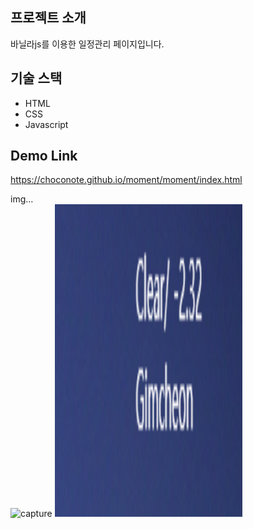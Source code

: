 ## 프로젝트 소개 
바닐라js를 이용한 일정관리 페이지입니다. 



## 기술 스택 
* HTML
* CSS
* Javascript

## Demo Link 
https://choconote.github.io/moment/moment/index.html


img...<br>
![capture](https://user-images.githubusercontent.com/29483941/148880693-246cddd0-b76a-4097-a74e-edc7424f4616.PNG)
<img src="moment/img/capture1.png" width="300" height="500">
